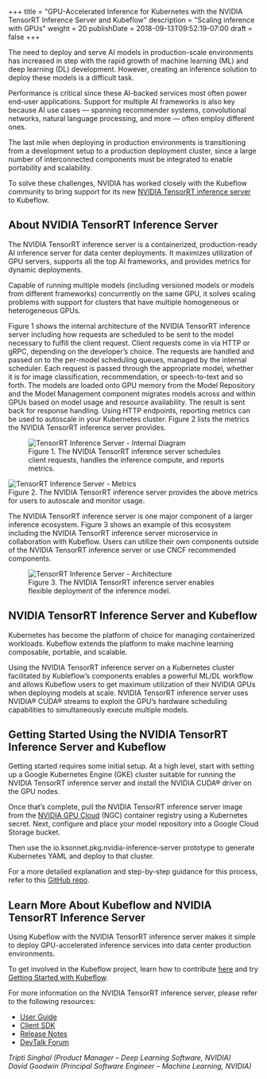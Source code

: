+++
title = "GPU-Accelerated Inference for Kubernetes with the NVIDIA TensorRT Inference Server and Kubeflow"
description = "Scaling inference with GPUs"
weight = 20
publishDate = 2018-09-13T09:52:19-07:00
draft = false
+++

The need to deploy and serve AI models in production-scale environments has increased in step with the rapid growth of machine learning (ML) and deep learning (DL) development. However, creating an inference solution to deploy these models is a difficult task.

Performance is critical since these AI-backed services most often power end-user applications. Support for multiple AI frameworks is also key because AI use cases — spanning recommender systems, convolutional networks, natural language processing, and more — often employ different ones.

The last mile when deploying in production environments is transitioning from a development setup to a production deployment cluster, since a large number of interconnected components must be integrated to enable portability and scalability.

To solve these challenges, NVIDIA has worked closely with the Kubeflow community to bring support for its new [NVIDIA TensorRT inference server](https://developer.nvidia.com/tensorrt) to Kubeflow.

## About NVIDIA TensorRT Inference Server

The NVIDIA TensorRT inference server is a containerized, production-ready AI inference server for data center deployments. It maximizes utilization of GPU servers, supports all the top AI frameworks, and provides metrics for dynamic deployments.

Capable of running multiple models (including versioned models or models from different frameworks) concurrently on the same GPU, it solves scaling problems with support for clusters that have multiple homogeneous or heterogeneous GPUs.

Figure 1 shows the internal architecture of the NVIDIA TensorRT inference server including how requests are scheduled to be sent to the model necessary to fulfill the client request. Client requests come in via HTTP or gRPC, depending on the developer’s choice. The requests are handled and passed on to the per-model scheduling queues, managed by the internal scheduler. Each request is passed through the appropriate model, whether it is for image classification, recommendation, or speech-to-text and so forth. The models are loaded onto GPU memory from the Model Repository and the Model Management component migrates models across and within GPUs based on model usage and resource availability. The result is sent back for response handling. Using HTTP endpoints, reporting metrics can be used to autoscale in your Kubernetes cluster. Figure 2 lists the metrics the NVIDIA TensorRT inference server provides.

<figure class="image">
					<img src="../tensorrt_inference_server.svg" alt="TensorRT Inference Server - Internal Diagram">
					<figcaption>Figure 1. The NVIDIA TensorRT inference server schedules client requests, handles the inference compute, and reports metrics.</figcaption>
</figure

<figure class="image">
					<img src="../tensorrt_metrics.svg" alt="TensorRT Inference Server - Metrics">
          <figcaption>Figure 2. The NVIDIA TensorRT inference server provides the above metrics for users to autoscale and monitor usage.</figcaption>
</figure>

The NVIDIA TensorRT inference server is one major component of a larger inference ecosystem. Figure 3 shows an example of this ecosystem including the NVIDIA TensorRT inference server microservice in collaboration with Kubeflow. Users can utilize their own components outside of the NVIDIA TensorRT inference server or use CNCF recommended components.

<figure class="image">
					<img src="../tensorrt_architecture.svg" alt="TensorRT Inference Server - Architecture">
          <figcaption>Figure 3. The NVIDIA TensorRT inference server enables flexible deployment of the inference model.</figcaption>
</figure>

## NVIDIA TensorRT Inference Server and Kubeflow
Kubernetes has become the platform of choice for managing containerized workloads. Kubeflow extends the platform to make machine learning composable, portable, and scalable.

Using the NVIDIA TensorRT inference server on a Kubernetes cluster facilitated by Kubleflow’s components enables a powerful ML/DL workflow and allows Kubeflow users to get maximum utilization of their NVIDIA GPUs when deploying models at scale. NVIDIA TensorRT inference server uses NVIDIA® CUDA® streams to exploit the GPU’s hardware scheduling capabilities to simultaneously execute multiple models.

## Getting Started Using the NVIDIA TensorRT Inference Server and Kubeflow
Getting started requires some initial setup. At a high level, start with setting up a Google Kubernetes Engine (GKE) cluster suitable for running the NVIDIA TensorRT inference server and install the NVIDIA CUDA® driver on the GPU nodes. 

Once that’s complete, pull the NVIDIA TensorRT inference server image from the [NVIDIA GPU Cloud](https://www.nvidia.com/en-us/gpu-cloud/) (NGC) container registry using a Kubernetes secret. Next, configure and place your model repository into a Google Cloud Storage bucket. 

Then use the io.ksonnet.pkg.nvidia-inference-server prototype to generate Kubernetes YAML and deploy to that cluster. 

For a more detailed explanation and step-by-step guidance for this process, refer to this [GitHub repo](https://github.com/deadeyegoodwin/kubeflow/tree/deadeyegoodwin/trtserver/kubeflow/nvidia-inference-server).


## Learn More About Kubeflow and NVIDIA TensorRT Inference Server 
Using Kubeflow with the NVIDIA TensorRT inference server makes it simple to deploy GPU-accelerated inference services into data center production environments.

To get involved in the Kubeflow project, learn how to contribute [here](https://www.kubeflow.org/docs/about/contributing/) and try [Getting Started with Kubeflow](https://www.kubeflow.org/docs/started/getting-started/).

For more information on the NVIDIA TensorRT inference server, please refer to the following resources:

  - [User Guide](https://docs.nvidia.com/deeplearning/sdk/inference-user-guide/index.html)
  - [Client SDK](https://github.com/NVIDIA/dl-inference-server)
  - [Release Notes](https://docs.nvidia.com/deeplearning/sdk/inference-release-notes/index.html)
  - [DevTalk Forum](https://devtalk.nvidia.com/default/board/262/container-inference-server/)

*Tripti Singhal (Product Manager – Deep Learning Software, NVIDIA) <br>
David Goodwin (Principal Software Engineer – Machine Learning, NVIDIA)*
